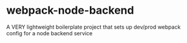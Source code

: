 # webpack-node-backend
A VERY lightweight boilerplate project that sets up dev/prod webpack config for a node backend service
